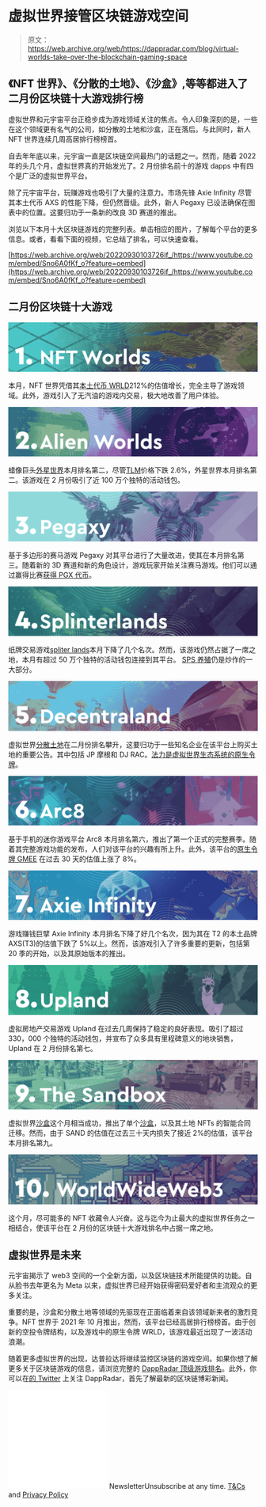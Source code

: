 # 虚拟世界接管区块链游戏空间

> 原文：<https://web.archive.org/web/https://dappradar.com/blog/virtual-worlds-take-over-the-blockchain-gaming-space>

## 《NFT 世界》、《分散的土地》、《沙盒》,等等都进入了二月份区块链十大游戏排行榜

虚拟世界和元宇宙平台正稳步成为游戏领域关注的焦点。令人印象深刻的是，一些在这个领域更有名气的公司，如分散的土地和沙盒，正在落后。与此同时，新人 NFT 世界连续几周高居排行榜榜首。

自去年年底以来，元宇宙一直是区块链空间最热门的话题之一。然而，随着 2022 年的头几个月，虚拟世界真的开始发光了。2 月份排名前十的游戏 dapps 中有四个是广泛的虚拟世界平台。

除了元宇宙平台，玩赚游戏也吸引了大量的注意力。市场先锋 Axie Infinity 尽管其本土代币 AXS 的性能下降，但仍然晋级。此外，新人 Pegaxy 已设法确保在图表中的位置。这要归功于一条新的改良 3D 赛道的推出。

浏览以下本月十大区块链游戏的完整列表。单击相应的图片，了解每个平台的更多信息。或者，看看下面的视频，它总结了排名，可以快速查看。

[https://web.archive.org/web/20220930103726if_/https://www.youtube.com/embed/Sno6A0fKf_o?feature=oembed](https://web.archive.org/web/20220930103726if_/https://www.youtube.com/embed/Sno6A0fKf_o?feature=oembed)

## 二月份区块链十大游戏

[![](img/0fae039ce50b3738985cb5dbd6c2852d.png)](https://web.archive.org/web/20220930103726/https://dappradar.com/ethereum/games/nft-worlds)

本月，NFT 世界凭借其[本土代币 WRLD](https://web.archive.org/web/20220930103726/https://dappradar.com/hub/token/polygon/WRLD?from=0xD5d86FC8d5C0Ea1aC1Ac5Dfab6E529c9967a45E9)212%的估值增长，完全主导了游戏领域。此外，游戏引入了无汽油的游戏内交易，极大地改善了用户体验。

[![](img/9c2ab33cd7fa27c1526f6311c6453405.png)](https://web.archive.org/web/20220930103726/https://dappradar.com/wax/games/alien-worlds)

蜡像巨头[外星世界](https://web.archive.org/web/20220930103726/https://dappradar.com/wax/games/alien-worlds)本月排名第二，尽管[TLM](https://web.archive.org/web/20220930103726/https://dappradar.com/hub/token/bsc/TLM?from=0x2222227e22102fe3322098e4cbfe18cfebd57c95)价格下跌 2.6%，外星世界本月排名第二。该游戏在 2 月份吸引了近 100 万个独特的活动钱包。

[![](img/f163e311dd2e82ba47d8731c945c67d7.png)](https://web.archive.org/web/20220930103726/https://dappradar.com/polygon/games/pegaxy)

基于多边形的赛马游戏 Pegaxy 对其平台进行了大量改进，使其在本月排名第三。随着新的 3D 赛道和新的角色设计，游戏玩家开始关注赛马游戏。他们可以通过赢得比赛[获得 PGX 代币](https://web.archive.org/web/20220930103726/https://dappradar.com/hub/token/polygon/PGX?from=0xc1c93D475dc82Fe72DBC7074d55f5a734F8cEEAE)。

[![](img/10fa4f06a163e1d1353f066f82722239.png)](https://web.archive.org/web/20220930103726/https://dappradar.com/multichain/games/splinterlands)

纸牌交易游戏[spliter lands](https://web.archive.org/web/20220930103726/https://dappradar.com/multichain/games/splinterlands)本月下降了几个名次。然而，该游戏仍然占据了一席之地，本月有超过 50 万个独特的活动钱包连接到其平台。 [SPS 养殖](https://web.archive.org/web/20220930103726/https://dappradar.com/hub/token/bsc/SPS/BNB?from=0x1633b7157e7638c4d6593436111bf125ee74703f)仍是炒作的一大部分。

[![](img/c9dfd6d0177bb136da5a5d23e64f84dc.png)](https://web.archive.org/web/20220930103726/https://dappradar.com/ethereum/marketplaces/decentraland)

虚拟世界[分散土地](https://web.archive.org/web/20220930103726/https://dappradar.com/ethereum/marketplaces/decentraland)在二月份排名攀升，这要归功于一些知名企业在该平台上购买土地的重要公告。其中包括 JP 摩根和 DJ RAC。[法力是虚拟世界生态系统的原生令牌](https://web.archive.org/web/20220930103726/https://dappradar.com/hub/token/eth/MANA/ETH?from=0x0f5d2fb29fb7d3cfee444a200298f468908cc942)。

[![](img/e304c2f7823816c0c776419dd51f111a.png)](https://web.archive.org/web/20220930103726/https://dappradar.com/polygon/games/arc8-by-gamee-1)

基于手机的迷你游戏平台 Arc8 本月排名第六，推出了第一个正式的完整赛季。随着其完整游戏功能的发布，人们对该平台的兴趣有所上升。此外，该平台的[原生令牌 GMEE](https://web.archive.org/web/20220930103726/https://dappradar.com/hub/token/polygon/GMEE/MATIC?from=0xcf32822ff397ef82425153a9dcb726e5ff61dca7) 在过去 30 天的估值上涨了 8%。

[![](img/898cf7256fce010e0f2aadbb9b4668da.png)](https://web.archive.org/web/20220930103726/https://dappradar.com/multichain/games/axie-infinity)

游戏赚钱巨擘 Axie Infinity 本月排名下降了好几个名次，因为其在 T2 的本土品牌 AXS(T3)的估值下跌了 5%以上。然而，该游戏引入了许多重要的更新，包括第 20 季的开始，以及其原始版本的推出。

[![](img/2968bd248bc17777d6616f15a32dc518.png)](https://web.archive.org/web/20220930103726/https://dappradar.com/eos/games/upland)

虚拟房地产交易游戏 Upland 在过去几周保持了稳定的良好表现。吸引了超过 330，000 个独特的活动钱包，并宣布了众多具有里程碑意义的地块销售，Upland 在 2 月份排名第七。

[![](img/d104dd3cd09d32d4d27e3f2121325c0e.png)](https://web.archive.org/web/20220930103726/https://dappradar.com/ethereum/games/the-sandbox)

虚拟世界[沙盒](https://web.archive.org/web/20220930103726/https://dappradar.com/ethereum/games/the-sandbox)这个月相当成功，推出了单个[沙盒](https://web.archive.org/web/20220930103726/https://dappradar.com/hub/token/eth/SAND/ETH?from=0x3845badade8e6dff049820680d1f14bd3903a5d0)，以及其土地 NFTs 的智能合同迁移。然而，由于 SAND 的估值在过去三十天内损失了接近 2%的估值，该平台本月排名第九。

[![](img/6dd67dd761c34cb3961be012a642340d.png)](https://web.archive.org/web/20220930103726/https://dappradar.com/ethereum/collectibles/worldwide-webb-land)

这个月，尽可能多的 NFT 收藏令人兴奋。这与迄今为止最大的虚拟世界任务之一相结合，使该平台在 2 月份的区块链十大游戏排名中占据一席之地。

## 虚拟世界是未来

元宇宙揭示了 web3 空间的一个全新方面，以及区块链技术所能提供的功能。自从脸书去年更名为 Meta 以来，虚拟世界已经开始获得密码爱好者和主流观众的更多关注。

重要的是，沙盒和分散土地等领域的先驱现在正面临着来自该领域新来者的激烈竞争。NFT 世界于 2021 年 10 月推出，然而，该平台已经高居排行榜榜首。由于创新的空投令牌结构，以及游戏中的原生令牌 WRLD，该游戏最近出现了一波活动浪潮。

随着更多虚拟世界的出现，达普拉达将继续监控区块链的游戏空间。如果你想了解更多关于区块链游戏的信息，请浏览完整的 [DappRadar 顶级游戏排名](https://web.archive.org/web/20220930103726/https://dappradar.com/rankings/category/games)。此外，你可以在[的 Twitter](https://web.archive.org/web/20220930103726/https://twitter.com/dappradar) 上关注 DappRadar，首先了解最新的区块链博彩新闻。

![](img/6d5a4a2d609c56e1a5771717e54ba759.png) NewsletterUnsubscribe at any time. [T&Cs](https://web.archive.org/web/20220930103726/https://dappradar.com/terms) and [Privacy Policy](https://web.archive.org/web/20220930103726/https://dappradar.com/privacy-policy)